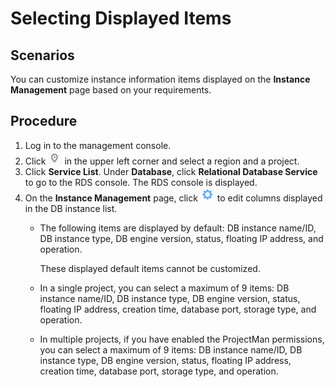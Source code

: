 # Selecting Displayed Items<a name="rds_pg_05_0022"></a>

## Scenarios<a name="rds_05_0022_section1826292415416"></a>

You can customize  instance information items  displayed on the  **Instance Management**  page based on your requirements.

## Procedure<a name="rds_05_0022_section63751754185818"></a>

1.  Log in to the management console.
2.  Click  ![](figures/region.png)  in the upper left corner and select a region and a project.
3.  Click  **Service List**. Under  **Database**, click  **Relational Database Service**  to go to the RDS console. The RDS console is displayed.
4.  On the  **Instance Management**  page, click  ![](figures/config.PNG)  to  edit columns  displayed in the DB instance list.
    -   The following items are displayed by default: DB instance name/ID, DB instance type, DB engine version, status, floating IP address, and operation.

        These displayed default items cannot be customized.

    -   In a single project, you can select a maximum of 9 items: DB instance name/ID, DB instance type, DB engine version, status, floating IP address, creation time, database port, storage type, and operation.
    -   In multiple projects, if you have enabled the ProjectMan permissions, you can select a maximum of 9 items: DB instance name/ID, DB instance type, DB engine version, status, floating IP address, creation time, database port, storage type, and operation.


